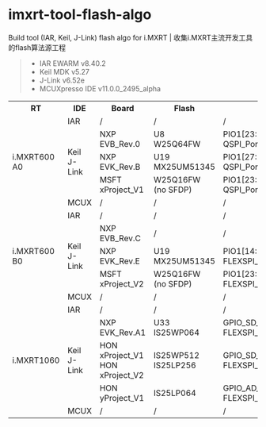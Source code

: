 # imxrt-tool-flash-algo
Build tool (IAR, Keil, J-Link) flash algo for i.MXRT | 收集i.MXRT主流开发工具的flash算法源工程

> * IAR EWARM v8.40.2  
> * Keil MDK v5.27  
> * J-Link v6.52e  
> * MCUXpresso IDE v11.0.0_2495_alpha  

<table><tbody>
    <tr>
        <th>RT</th>
        <th>IDE</th>
        <th>Board</th>
        <th>Flash</th>
        <th>Port</th>
        <th>Status</th>
    </tr>
    <tr>
        <td rowspan="5">i.MXRT600<br>
                        A0</td>
        <td>IAR</td>
        <td>/</td>
        <td>/</td>
        <td>/</td>
        <td>/</td>
    </tr>
    <tr>
        <td rowspan="3">Keil<br>
                        J-Link</td>
        <td>NXP EVB_Rev.0</td>
        <td>U8<br>
            W25Q64FW</td>
        <td>PIO1[23:20]<br>
            QSPI_PortA</td>
        <td>Done</td>
    </tr>
    <tr>
        <td>NXP EVK_Rev.B</td>
        <td>U19<br>
            MX25UM51345</td>
        <td>PIO1[27:20]<br>
            QSPI_PortA</td>
        <td>/</td>
    </tr>
    <tr>
        <td>MSFT xProject_V1</td>
        <td>W25Q16FW<br>
            (no SFDP)</td>
        <td>PIO1[23:20]<br>
            QSPI_PortA</td>
        <td>Done</td>
    </tr>
    <tr>
        <td>MCUX</td>
        <td>/</td>
        <td>/</td>
        <td>/</td>
        <td>/</td>
    </tr>
    <tr>
        <td rowspan="5">i.MXRT600<br>
                        B0</td>
        <td>IAR</td>
        <td>/</td>
        <td>/</td>
        <td>/</td>
        <td>/</td>
    </tr>
    <tr>
        <td rowspan="3">Keil<br>
                        J-Link</td>
        <td>NXP EVB_Rev.C</td>
        <td>/</td>
        <td>/</td>
        <td>/</td>
    </tr>
    <tr>
        <td>NXP EVK_Rev.E</td>
        <td>U19<br>
            MX25UM51345</td>
        <td>PIO1[14:11],PIO2[23:22,18:17]<br>
            FLEXSPI_PortB</td>
        <td>Done</td>
    </tr>
    <tr>
        <td>MSFT xProject_V2</td>
        <td>W25Q16FW<br>
            (no SFDP)</td>
        <td>PIO1[23:20]<br>
            FLEXSPI_PortA</td>
        <td>Done</td>
    </tr>
    <tr>
        <td>MCUX</td>
        <td>/</td>
        <td>/</td>
        <td>/</td>
        <td>/</td>
    </tr>
    <tr>
        <td rowspan="5">i.MXRT1060</td>
        <td>IAR</td>
        <td>/</td>
        <td>/</td>
        <td>/</td>
        <td>/</td>
    </tr>
    <tr>
        <td rowspan="3">Keil<br>
                        J-Link</td>
        <td>NXP EVK_Rev.A1</td>
        <td>U33<br>
            IS25WP064</td>
        <td>GPIO_SD_B1[11:08]<br>
            FLEXSPI_PortA</td>
        <td>Done</td>
    </tr>
    <tr>
        <td>HON xProject_V1<br>
            HON xProject_V2</td>
        <td>IS25WP512<br>
            IS25LP256</td>
        <td>GPIO_SD_B1[11:08]<br>
            FLEXSPI_PortA</td>
        <td>Done</td>
    </tr>
    <tr>
        <td>HON yProject_V1</td>
        <td>IS25LP064</td>
        <td>GPIO_AD_B1[13:10]<br>
            FLEXSPI_PortA</td>
        <td>Done</td>
    </tr>
    <tr>
        <td>MCUX</td>
        <td>/</td>
        <td>/</td>
        <td>/</td>
        <td>/</td>
    </tr>
</table>
